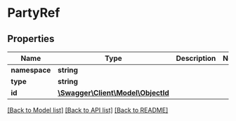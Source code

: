 # PartyRef

## Properties
Name | Type | Description | Notes
------------ | ------------- | ------------- | -------------
**namespace** | **string** |  | 
**type** | **string** |  | 
**id** | [**\Swagger\Client\Model\ObjectId**](ObjectId.md) |  | 

[[Back to Model list]](../../README.md#documentation-for-models) [[Back to API list]](../../README.md#documentation-for-api-endpoints) [[Back to README]](../../README.md)


